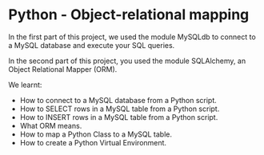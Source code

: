 # Python - Object-relational mapping

In the first part of this project, we used the module MySQLdb to connect to a MySQL database and execute your SQL queries.

In the second part of this project, you used the module SQLAlchemy, an Object Relational Mapper (ORM).

We learnt:

- How to connect to a MySQL database from a Python script.
- How to SELECT rows in a MySQL table from a Python script.
- How to INSERT rows in a MySQL table from a Python script.
- What ORM means.
- How to map a Python Class to a MySQL table.
- How to create a Python Virtual Environment.

